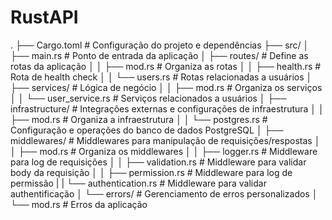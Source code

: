 # RustAPI

.
├── Cargo.toml                  # Configuração do projeto e dependências
├── src/
│   ├── main.rs                 # Ponto de entrada da aplicação
│   ├── routes/                 # Define as rotas da aplicação
│   │   ├── mod.rs              # Organiza as rotas
│   │   ├── health.rs           # Rota de health check
│   │   └── users.rs            # Rotas relacionadas a usuários
│   ├── services/               # Lógica de negócio
│   │   ├── mod.rs              # Organiza os serviços
│   │   └── user_service.rs     # Serviços relacionados a usuários
│   ├── infrastructure/         # Integrações externas e configurações de infraestrutura
│   │   ├── mod.rs              # Organiza a infraestrutura
│   │   └── postgres.rs         # Configuração e operações do banco de dados PostgreSQL
│   ├── middlewares/            # Middlewares para manipulação de requisições/respostas
│   │   ├── mod.rs              # Organiza os middlewares
│   │   ├── logger.rs           # Middleware para log de requisições
│   │   ├── validation.rs       # Middleware para validar body da requisição
│   │   ├── permission.rs       # Middleware para log de permissão
|   |   └── authentication.rs   # Middleware para validar authentificação
│   └── errors/                 # Gerenciamento de erros personalizados
│       └── mod.rs              # Erros da aplicação